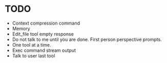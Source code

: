 # TODO

- Context compression command
- Memory  
- Edit_file tool empty response
- Do not talk to me until you are done. First person perspective prompts.
- One tool at a time.
- Exec command stream output
- Talk to user last tool